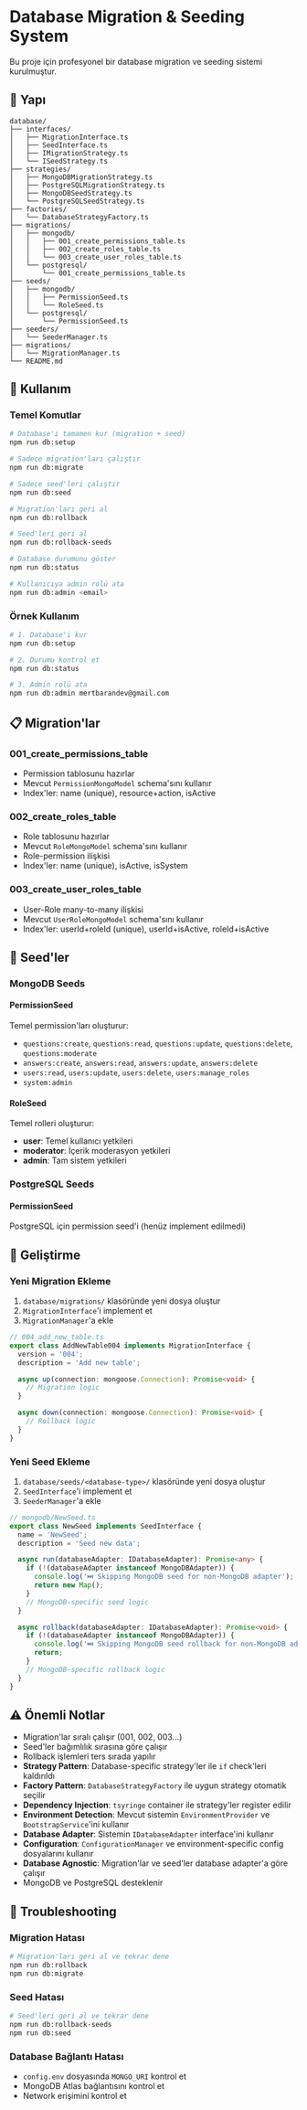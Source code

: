 # Database Migration & Seeding System

Bu proje için profesyonel bir database migration ve seeding sistemi kurulmuştur.

## 📁 Yapı

```
database/
├── interfaces/
│   ├── MigrationInterface.ts
│   ├── SeedInterface.ts
│   ├── IMigrationStrategy.ts
│   └── ISeedStrategy.ts
├── strategies/
│   ├── MongoDBMigrationStrategy.ts
│   ├── PostgreSQLMigrationStrategy.ts
│   ├── MongoDBSeedStrategy.ts
│   └── PostgreSQLSeedStrategy.ts
├── factories/
│   └── DatabaseStrategyFactory.ts
├── migrations/
│   ├── mongodb/
│   │   ├── 001_create_permissions_table.ts
│   │   ├── 002_create_roles_table.ts
│   │   └── 003_create_user_roles_table.ts
│   └── postgresql/
│       └── 001_create_permissions_table.ts
├── seeds/
│   ├── mongodb/
│   │   ├── PermissionSeed.ts
│   │   └── RoleSeed.ts
│   └── postgresql/
│       └── PermissionSeed.ts
├── seeders/
│   └── SeederManager.ts
├── migrations/
│   └── MigrationManager.ts
└── README.md
```

## 🚀 Kullanım

### Temel Komutlar

```bash
# Database'i tamamen kur (migration + seed)
npm run db:setup

# Sadece migration'ları çalıştır
npm run db:migrate

# Sadece seed'leri çalıştır
npm run db:seed

# Migration'ları geri al
npm run db:rollback

# Seed'leri geri al
npm run db:rollback-seeds

# Database durumunu göster
npm run db:status

# Kullanıcıya admin rolü ata
npm run db:admin <email>
```

### Örnek Kullanım

```bash
# 1. Database'i kur
npm run db:setup

# 2. Durumu kontrol et
npm run db:status

# 3. Admin rolü ata
npm run db:admin mertbarandev@gmail.com
```

## 📋 Migration'lar

### 001_create_permissions_table

- Permission tablosunu hazırlar
- Mevcut `PermissionMongoModel` schema'sını kullanır
- Index'ler: name (unique), resource+action, isActive

### 002_create_roles_table

- Role tablosunu hazırlar
- Mevcut `RoleMongoModel` schema'sını kullanır
- Role-permission ilişkisi
- Index'ler: name (unique), isActive, isSystem

### 003_create_user_roles_table

- User-Role many-to-many ilişkisi
- Mevcut `UserRoleMongoModel` schema'sını kullanır
- Index'ler: userId+roleId (unique), userId+isActive, roleId+isActive

## 🌱 Seed'ler

### MongoDB Seeds

#### PermissionSeed

Temel permission'ları oluşturur:

- `questions:create`, `questions:read`, `questions:update`, `questions:delete`, `questions:moderate`
- `answers:create`, `answers:read`, `answers:update`, `answers:delete`
- `users:read`, `users:update`, `users:delete`, `users:manage_roles`
- `system:admin`

#### RoleSeed

Temel rolleri oluşturur:

- **user**: Temel kullanıcı yetkileri
- **moderator**: İçerik moderasyon yetkileri
- **admin**: Tam sistem yetkileri

### PostgreSQL Seeds

#### PermissionSeed

PostgreSQL için permission seed'i (henüz implement edilmedi)

## 🔧 Geliştirme

### Yeni Migration Ekleme

1. `database/migrations/` klasöründe yeni dosya oluştur
2. `MigrationInterface`'i implement et
3. `MigrationManager`'a ekle

```typescript
// 004_add_new_table.ts
export class AddNewTable004 implements MigrationInterface {
  version = '004';
  description = 'Add new table';

  async up(connection: mongoose.Connection): Promise<void> {
    // Migration logic
  }

  async down(connection: mongoose.Connection): Promise<void> {
    // Rollback logic
  }
}
```

### Yeni Seed Ekleme

1. `database/seeds/<database-type>/` klasöründe yeni dosya oluştur
2. `SeedInterface`'i implement et
3. `SeederManager`'a ekle

```typescript
// mongodb/NewSeed.ts
export class NewSeed implements SeedInterface {
  name = 'NewSeed';
  description = 'Seed new data';

  async run(databaseAdapter: IDatabaseAdapter): Promise<any> {
    if (!(databaseAdapter instanceof MongoDBAdapter)) {
      console.log('⏭️ Skipping MongoDB seed for non-MongoDB adapter');
      return new Map();
    }
    // MongoDB-specific seed logic
  }

  async rollback(databaseAdapter: IDatabaseAdapter): Promise<void> {
    if (!(databaseAdapter instanceof MongoDBAdapter)) {
      console.log('⏭️ Skipping MongoDB seed rollback for non-MongoDB adapter');
      return;
    }
    // MongoDB-specific rollback logic
  }
}
```

## ⚠️ Önemli Notlar

- Migration'lar sıralı çalışır (001, 002, 003...)
- Seed'ler bağımlılık sırasına göre çalışır
- Rollback işlemleri ters sırada yapılır
- **Strategy Pattern**: Database-specific strategy'ler ile `if` check'leri kaldırıldı
- **Factory Pattern**: `DatabaseStrategyFactory` ile uygun strategy otomatik seçilir
- **Dependency Injection**: `tsyringe` container ile strategy'ler register edilir
- **Environment Detection**: Mevcut sistemin `EnvironmentProvider` ve `BootstrapService`'ini kullanır
- **Database Adapter**: Sistemin `IDatabaseAdapter` interface'ini kullanır
- **Configuration**: `ConfigurationManager` ve environment-specific config dosyalarını kullanır
- **Database Agnostic**: Migration'lar ve seed'ler database adapter'a göre çalışır
- MongoDB ve PostgreSQL desteklenir

## 🐛 Troubleshooting

### Migration Hatası

```bash
# Migration'ları geri al ve tekrar dene
npm run db:rollback
npm run db:migrate
```

### Seed Hatası

```bash
# Seed'leri geri al ve tekrar dene
npm run db:rollback-seeds
npm run db:seed
```

### Database Bağlantı Hatası

- `config.env` dosyasında `MONGO_URI` kontrol et
- MongoDB Atlas bağlantısını kontrol et
- Network erişimini kontrol et
